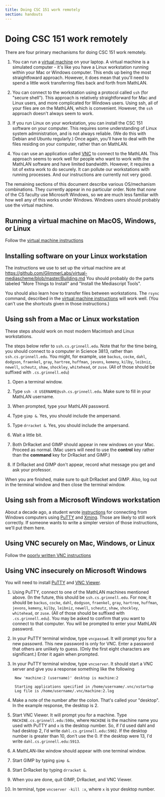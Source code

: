 ```yaml
---
title: Doing CSC 151 work remotely
section: handouts
---
```

Doing CSC 151 work remotely
===========================

There are four primary mechanisms for doing CSC 151 work remotely.

1. You can run a [virtual machine](../reference/virtual-machine.html) 
   on your laptop.  A virtual machine is a simulated computer - it's
   like you have a Linux workstation running within your Mac or Windows
   computer.  This ends up being the most straightfoward approach.
   However, it does mean that you'll need to spend a little work
   transferring files back and forth from MathLAN.

2. You can connect to the workstation using a protocol called `ssh` (for
   "secure shell").  This approach is relatively straightforward for Mac
   and Linux users, and more complicated for Windows users.  Using ssh,
   all of your files are on the MathLAN, which is convenient.  However,
   the `ssh` approach doesn't always seem to work.

3. If you run Linux on your workstation, you can install the CSC 151
   software on your computer.  This requires some understanding of Linux
   system administration, and is not always reliable.  (We do this with
   Debian and Ubuntu regularly.)  Once again, you'll have to deal with
   the files residing on your computer, rather than on MathLAN.

4. You can use an application called [VNC](https://www.cs.grinnell.edu/vnc)
   to connect to the MathLAN.  This approach seems to work well for people
   who want to work with the MathLAN software and have limited bandwidth.
   However, it requires a lot of extra work to do securely.  It can
   pollute our workstations with running processes.  And our instructions
   are currently not very good.

The remaining sections of this document describe various OS/mechanism
combinations.  They currently appear in no particular order.  Note that
*none* of the CS faculty use Microsoft Windows, so we are much less
familiar with how well any of this works under Windows.  Windows users
should probably use the virtual machine.

Running a virtual machine on MacOS, Windows, or Linux
-----------------------------------------------------

Follow the [virtual machine instructions](../reference/virtual-machine.html)

Installing software on your Linux workstation
---------------------------------------------

The instructions we use to set up the virtual machine are at
<https://github.com/GlimmerLabs/virtual-mediascheme/blob/master/Building.md>
You should probably do the parts labeled "More Things to Install" and
"Install the Mediascript Tools".

You should also learn how to transfer files between workstations.  The
`rsync` command, described in the
[virtual machine instructions](../reference/virtual-machine.html) will
work well.  (You can't use the shortcuts given in those instructions.)

Using ssh from a Mac or Linux workstation
-----------------------------------------

These steps *should* work on most modern Macintosh and Linux workstations.

The steps below refer to `ssh.cs.grinnell.edu`.  Note that for the time
being, you should connect to a computer in Science 3813, rather than
`ssh.cs.grinnell.edu`.  You might, for example, use 
`backus`, `cocke`, `dahl`, `dodgson`, `fraenkel`, `gray`, `hartree`, `huffman`,
`jevons`, `kemeny`, `kilby`, `leibniz`, `newell`, `scheutz`, `shaw`,
`shockley`, `whitehead`, or `zuse`.  (All of those should be suffixed with
`.cs.grinnell.edu`)

1. Open a terminal window.

2. Type `ssh -X USERNAME@ssh.cs.grinnell.edu`.  Make sure to fill in
   your MathLAN username.

3. When prompted, type your MathLAN password.

4. Type `gimp &`.  Yes, you should include the ampersand.

5. Type `drracket &`.  Yes, you should include the ampersand.

6. Wait a little bit.  

7. Both DrRacket and GIMP should appear in new windows on your Mac.  
   Proceed as normal.  (Mac users will need to use the **control**
   key rather than the **command** key for DrRacket and GIMP.)

8. If DrRacket and GIMP don't appear, record what message you get and
   ask your professor.

When you are finished, make sure to quit DrRacket and GIMP.  Also, log
out in the terminal window and then close the terminal window.

Using ssh from a Microsoft Windows workstation
----------------------------------------------

About a decade ago, a student wrote
[instructions](https://www.cs.grinnell.edu/~rebelsky/Glimmer/MediaScript/lubinski.txt)
for connecting from Windows computers using
[PuTTY](https://www.chiark.greenend.org.uk/~sgtatham/putty/) and
[Xming](https://sourceforge.net/projects/xming/).  Those are likely to
still work correctly.  If someone wants to write a simpler version of
those instructions, we'll put them here.

Using VNC securely on Mac, Windows, or Linux
--------------------------------------------

Follow the [poorly written VNC instructions](https://www.cs.grinnell.edu/vnc)

Using VNC insecurely on Microsoft Windows
-----------------------------------------

You will need to install
[PuTTY](https://www.chiark.greenend.org.uk/~sgtatham/putty/) and
[VNC Viewer](https://www.realvnc.com/download/viewer/).

1. Using PuTTY, connect to one of the MathLAN machines mentioned above.
(In the future, this should be `ssh.cs.grinnell.edu`.  For now, it should
be `backus`, `cocke`, `dahl`, `dodgson`, `fraenkel`, `gray`, `hartree`,
`huffman`, `jevons`, `kemeny`, `kilby`, `leibniz`, `newell`, `scheutz`,
`shaw`, `shockley`, `whitehead`, or `zuse`.  (All of those should be
suffixed with `.cs.grinnell.edu`).  You may be asked to confirm that
you want to connect to that computer.  You will be prompted to enter your
MathLAN password.  

2. In your PuTTY terminal window, type `vncpasswd`.  It will prompt you
for a new passowrd.  This new password is only for VNC.  Enter a password
that others are unlikely to guess.  (Only the first eight characters 
are significant.)  Enter it again when prompted.

3. In your PuTTY terminal window, type `vncserver`.  It should start
a VNC server and give you a response something like the following

        New 'machine:2 (username)' desktop is machine:2
    
        Starting applications specified in /home/username/.vnc/xstartup
        Log file is /home/username/.vnc/machine:2.log

4. Make a note of the number after the colon.  That's called your
"desktop".  In the example response, the desktop is 2.

5. Start VNC Viewer.  It will prompt you for a machine.  Type
`MACHINE.cs.grinnell.edu:590x`, where `MACHINE` is the machine name
you used with PuTTY and `x` is the desktop number.  So, if I'd used
dahl and had desktop 2, I'd write `dahl.cs.grinnell.edu:5902`.  If
the desktop number is greater than 10, don't use the 0.  If the desktop
were 13, I'd write `dahl.cs.grinnell.edu:5913`.

6. A MathLAN-like window should appear with one terminal window.  

7. Start GIMP by typing `gimp &`.  

8. Start DrRacket by typing `drracket &`.

9. When you are done, quit GIMP, DrRacket, and VNC Viewer.

10. In terminal, type `vncserver -kill :x`, where `x` is your desktop
number.
